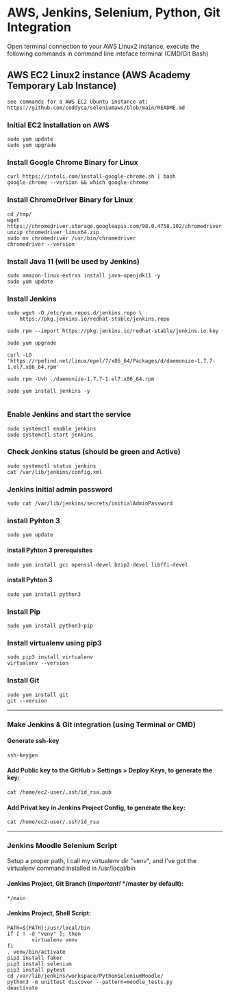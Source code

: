 # AWS, Jenkins, Selenium, Python, Git Integration

Open terminal connection to your AWS Linux2 instance, execute the following commands in command line inteface terminal (CMD/Git Bash)

## AWS EC2 Linux2 instance (AWS Academy Temporary Lab Instance)
```
see commands for a AWS EC2 Ubuntu instance at:
https://github.com/coddyca/seleniumaws/blob/main/README.md
```
### Initial EC2 Installation on AWS

```
sudo yum update
sudo yum upgrade
```

### Install Google Chrome Binary for Linux

```
curl https://intoli.com/install-google-chrome.sh | bash
google-chrome --version && which google-chrome
```

### Install ChromeDriver Binary for Linux

```
cd /tmp/
wget https://chromedriver.storage.googleapis.com/98.0.4758.102/chromedriver_linux64.zip
unzip chromedriver_linux64.zip
sudo mv chromedriver /usr/bin/chromedriver
chromedriver --version
```

### Install Java 11 (will be used by Jenkins)

```
sudo amazon-linux-extras install java-openjdk11 -y
sudo yum update 
```

### Install Jenkins

```
sudo wget -O /etc/yum.repos.d/jenkins.repo \
    https://pkg.jenkins.io/redhat-stable/jenkins.repo

sudo rpm --import https://pkg.jenkins.io/redhat-stable/jenkins.io.key

sudo yum upgrade

curl -LO 'https://rpmfind.net/linux/epel/7/x86_64/Packages/d/daemonize-1.7.7-1.el7.x86_64.rpm'

sudo rpm -Uvh ./daemonize-1.7.7-1.el7.x86_64.rpm

sudo yum install jenkins -y


```

### Enable Jenkins and start the service

```
sudo systemctl enable jenkins
sudo systemctl start jenkins
```

### Check Jenkins status (should be green and Active)

```
sudo systemctl status jenkins
cat /var/lib/jenkins/config.xml
```

### Jenkins initial admin password

```
sudo cat /var/lib/jenkins/secrets/initialAdminPassword
```

### install Pyhton 3

```
sudo yum update
```
#### install Pyhton 3 prerequisites
```
sudo yum install gcc openssl-devel bzip2-devel libffi-devel
```
#### install Pyhton 3
```
sudo yum install python3 
```

### Install Pip
```
sudo yum install python3-pip
```

### Install virtualenv using pip3
```
sudo pip3 install virtualenv 
virtualenv --version
```

### Install Git
```
sudo yum install git
git --version
```

---

### Make Jenkins & Git integration (using Terminal or CMD)

#### Generate ssh-key
```
ssh-keygen
```

#### Add Public key to the GitHub > Settings > Deploy Keys, to generate the key:
```
cat /home/ec2-user/.ssh/id_rsa.pub
```
#### Add Privat key in Jenkins Project Config, to generate the key:
```
cat /home/ec2-user/.ssh/id_rsa
```
---

### Jenkins Moodle Selenium Script

Setup a proper path, I call my virtualenv dir "venv", and I've got the virtualenv command installed in /usr/local/bin

#### Jenkins Project, Git Branch (*important!* */master by default): 
```
*/main
```
#### Jenkins Project, Shell Script: 

```
PATH=${PATH}:/usr/local/bin
if [ ! -d "venv" ]; then
        virtualenv venv
fi
. venv/bin/activate
pip3 install faker
pip3 install selenium
pip3 install pytest
cd /var/lib/jenkins/workspace/PythonSeleniumMoodle/
python3 -m unittest discover --pattern=moodle_tests.py
deactivate
```